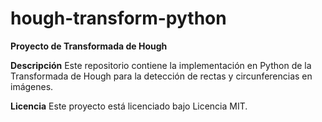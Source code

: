 # hough-transform-python

**Proyecto de Transformada de Hough**

**Descripción**
Este repositorio contiene la implementación en Python de la Transformada de Hough para la detección de rectas y circunferencias en imágenes.

**Licencia**
Este proyecto está licenciado bajo Licencia MIT.
